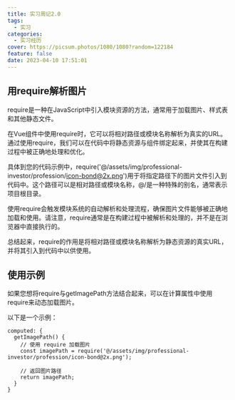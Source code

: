 ```yaml
---
title: 实习周记2.0
tags:
  - 实习
categories:
  - 实习经历
cover: https://picsum.photos/1080/1080?random=122184
feature: false
date: 2023-04-10 17:51:01
---
```

## 用require解析图片
require是一种在JavaScript中引入模块资源的方法，通常用于加载图片、样式表和其他静态文件。

在Vue组件中使用require时，它可以将相对路径或模块名称解析为真实的URL。通过使用require，我们可以在代码中将静态资源与组件绑定起来，并使其在构建过程中被正确地处理和优化。

具体到您的代码示例中，require('@/assets/img/professional-investor/profession/icon-bond@2x.png')用于将指定路径下的图片文件引入到代码中。这个路径可以是相对路径或模块名称，@/是一种特殊的别名，通常表示项目根目录。

使用require会触发模块系统的自动解析和处理流程，确保图片文件能够被正确地加载和使用。请注意，require通常是在构建过程中被解析和处理的，并不是在浏览器中直接执行的。

总结起来，require的作用是将相对路径或模块名称解析为静态资源的真实URL，并将其引入到代码中以供使用。
## 使用示例
如果您想将require与getImagePath方法结合起来，可以在计算属性中使用require来动态加载图片。

以下是一个示例：

```
computed: {
  getImagePath() {
    // 使用 require 加载图片
    const imagePath = require('@/assets/img/professional-investor/profession/icon-bond@2x.png');
    
    // 返回图片路径
    return imagePath;
  }
}
```

